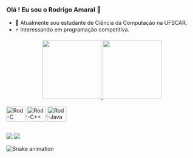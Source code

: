 ### Olá ! Eu sou o Rodrigo Amaral 👋

<!--
**rodrigoamral/rodrigoamral** is a ✨ _special_ ✨ repository because its `README.md` (this file) appears on your GitHub profile.

Here are some ideas to get you started:

- 🔭 I’m currently working on ...
- 🌱 I’m currently learning ...
- 👯 I’m looking to collaborate on ...
- 🤔 I’m looking for help with ...
- 💬 Ask me about ...
- 📫 How to reach me: ...
- 😄 Pronouns: ...
- ⚡ Fun fact: ...
-->
- 🌱 Atualmente sou estudante de Ciência da Computação na UFSCAR.
- ⚡ Interessando em programação competitiva.
<div align="center">
  <a href="https://github.com/rafaballerini">
  <img height="155em" src="https://github-readme-stats.vercel.app/api?username=rodrigoamral&show_icons=true&theme=midnight-purple&include_all_commits=true&count_private=true"/>
  <img height="155em" src="https://github-readme-stats.vercel.app/api/top-langs/?username=rodrigoamral&layout=compact&langs_count=7&theme=midnight-purple"/>
</div>

<div style="display: inline_block"><br>
  <img align="center" alt="Rod-C" height="40" width="50" src="https://cdn.jsdelivr.net/gh/devicons/devicon/icons/c/c-original.svg"> 
  <img align="center" alt="Rod-C++" height="40" width="50" src="https://cdn.jsdelivr.net/gh/devicons/devicon/icons/cplusplus/cplusplus-original.svg">
  <img align="center" alt="Rod-Java" height="40" width="50" src="https://cdn.jsdelivr.net/gh/devicons/devicon/icons/java/java-original-wordmark.svg">
</div>
  
##
  
<div> 
  <a href = "mailto:rodrigohamral@gmail.com"><img src="https://img.shields.io/badge/Gmail-D14836?style=for-the-badge&logo=gmail&logoColor=white" target="_blank"></a>
  <a href="https://www.linkedin.com/in/rodrigo-henrique-amaral-araujo-966769230/" target="_blank"><img src="https://img.shields.io/badge/-LinkedIn-%230077B5?style=for-the-badge&logo=linkedin&logoColor=white" target="_blank"></a> 
 
![Snake animation](https://github.com/rodrigoamral/rodrigoamral/blob/output/github-contribution-grid-snake.svg)
 
</div>
